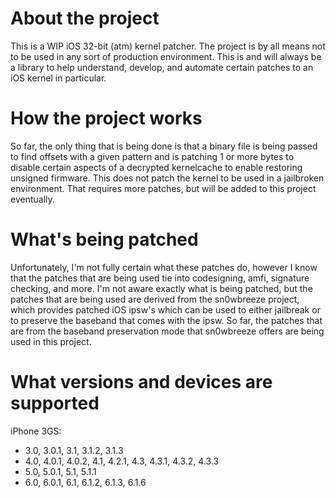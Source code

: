 # About the project

This is a WIP iOS 32-bit (atm) kernel patcher. The project is by all means
not to be used in any sort of production environment. This is and will always
be a library to help understand, develop, and automate certain patches to
an iOS kernel in particular.

# How the project works

So far, the only thing that is being done is that a binary file is being
passed to find offsets with a given pattern and is patching 1 or more bytes to
disable certain aspects of a decrypted kernelcache to enable restoring unsigned
firmware. This does not patch the kernel to be used in a jailbroken environment.
That requires more patches, but will be added to this project eventually.

# What's being patched

Unfortunately, I'm not fully certain what these patches do, however I know that
the patches that are being used tie into codesigning, amfi, signature checking,
and more. I'm not aware exactly what is being patched, but the patches that are
being used are derived from the sn0wbreeze project, which provides patched iOS
ipsw's which can be used to either jailbreak or to preserve the baseband that
comes with the ipsw. So far, the patches that are from the baseband preservation
mode that sn0wbreeze offers are being used in this project.

# What versions and devices are supported

iPhone 3GS:
- 3.0, 3.0.1, 3.1, 3.1.2, 3.1.3
- 4.0, 4.0.1, 4.0.2, 4.1, 4.2.1, 4.3, 4.3.1, 4.3.2, 4.3.3
- 5.0, 5.0.1, 5.1, 5.1.1  
- 6.0, 6.0.1, 6.1, 6.1.2, 6.1.3, 6.1.6
